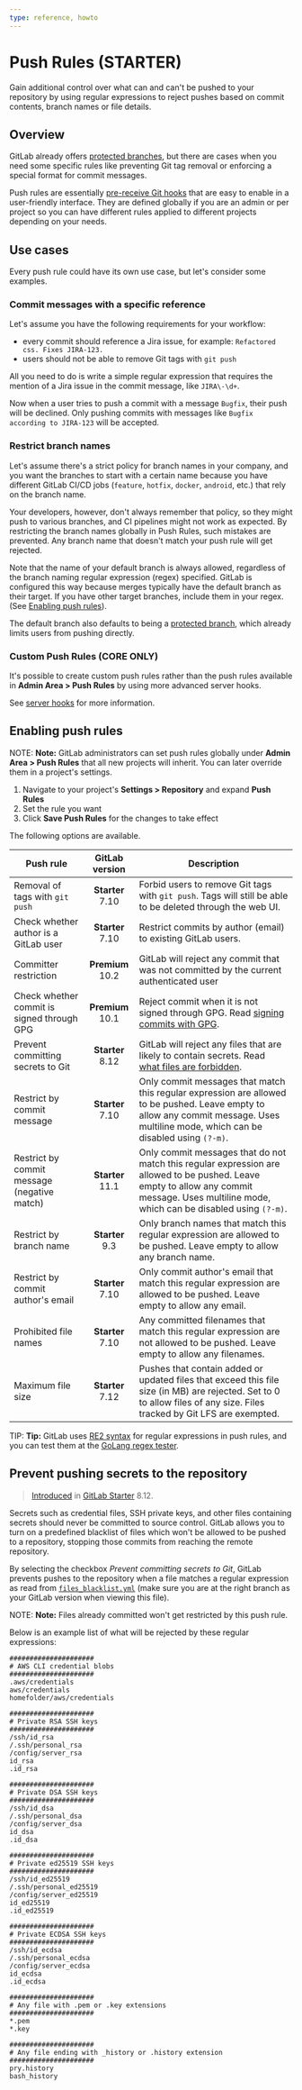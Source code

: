 ```yaml
---
type: reference, howto
---
```


# Push Rules **(STARTER)**

Gain additional control over what can and can't be pushed to your repository by using
regular expressions to reject pushes based on commit contents, branch names or file details.

## Overview

GitLab already offers [protected branches](../user/project/protected_branches.md), but there are
cases when you need some specific rules like preventing Git tag removal or
enforcing a special format for commit messages.

Push rules are essentially [pre-receive Git hooks](https://git-scm.com/book/en/v2/Customizing-Git-Git-Hooks) that are easy to
enable in a user-friendly interface. They are defined globally if you are an
admin or per project so you can have different rules applied to different
projects depending on your needs.

## Use cases

Every push rule could have its own use case, but let's consider some examples.

### Commit messages with a specific reference

Let's assume you have the following requirements for your workflow:

- every commit should reference a Jira issue, for example: `Refactored css. Fixes JIRA-123.`
- users should not be able to remove Git tags with `git push`

All you need to do is write a simple regular expression that requires the mention
of a Jira issue in the commit message, like `JIRA\-\d+`.

Now when a user tries to push a commit with a message `Bugfix`, their push will
be declined. Only pushing commits with messages like `Bugfix according to JIRA-123`
will be accepted.

### Restrict branch names

Let's assume there's a strict policy for branch names in your company, and
you want the branches to start with a certain name because you have different
GitLab CI/CD jobs (`feature`, `hotfix`, `docker`, `android`, etc.) that rely on the
branch name.

Your developers, however, don't always remember that policy, so they might push to
various branches, and CI pipelines might not work as expected. By restricting the
branch names globally in Push Rules, such mistakes are prevented.
Any branch name that doesn't match your push rule will get rejected.

Note that the name of your default branch is always allowed, regardless of the branch naming
regular expression (regex) specified. GitLab is configured this way
because merges typically have the default branch as their target.
If you have other target branches, include them in your regex. (See [Enabling push rules](#enabling-push-rules)).

The default branch also defaults to being a [protected branch](../user/project/protected_branches.md),
which already limits users from pushing directly.

### Custom Push Rules **(CORE ONLY)**

It's possible to create custom push rules rather than the push rules available in
**Admin Area > Push Rules** by using more advanced server hooks.

See [server hooks](../administration/server_hooks.md) for more information.

## Enabling push rules

NOTE: **Note:**
GitLab administrators can set push rules globally under
**Admin Area > Push Rules** that all new projects will inherit. You can later
override them in a project's settings.

1. Navigate to your project's **Settings > Repository** and expand **Push Rules**
1. Set the rule you want
1. Click **Save Push Rules** for the changes to take effect

The following options are available.

| Push rule | GitLab version | Description |
| --------- | :------------: | ----------- |
| Removal of tags with `git push` | **Starter** 7.10 | Forbid users to remove Git tags with `git push`. Tags will still be able to be deleted through the web UI. |
| Check whether author is a GitLab user | **Starter** 7.10 | Restrict commits by author (email) to existing GitLab users. |
| Committer restriction | **Premium** 10.2 | GitLab will reject any commit that was not committed by the current authenticated user |
| Check whether commit is signed through GPG | **Premium** 10.1 | Reject commit when it is not signed through GPG. Read [signing commits with GPG](../user/project/repository/gpg_signed_commits/index.md). |
| Prevent committing secrets to Git | **Starter** 8.12 | GitLab will reject any files that are likely to contain secrets. Read [what files are forbidden](#prevent-pushing-secrets-to-the-repository). |
| Restrict by commit message | **Starter** 7.10 | Only commit messages that match this regular expression are allowed to be pushed. Leave empty to allow any commit message. Uses multiline mode, which can be disabled using `(?-m)`. |
| Restrict by commit message (negative match)| **Starter** 11.1 | Only commit messages that do not match this regular expression are allowed to be pushed. Leave empty to allow any commit message. Uses multiline mode, which can be disabled using `(?-m)`. |
| Restrict by branch name | **Starter** 9.3 | Only branch names that match this regular expression are allowed to be pushed. Leave empty to allow any branch name. |
| Restrict by commit author's email | **Starter** 7.10 | Only commit author's email that match this regular expression are allowed to be pushed. Leave empty to allow any email. |
| Prohibited file names | **Starter** 7.10 | Any committed filenames that match this regular expression are not allowed to be pushed. Leave empty to allow any filenames. |
| Maximum file size | **Starter** 7.12 | Pushes that contain added or updated files that exceed this file size (in MB) are rejected. Set to 0 to allow files of any size. Files tracked by Git LFS are exempted. |

TIP: **Tip:**
GitLab uses [RE2 syntax](https://github.com/google/re2/wiki/Syntax) for regular expressions in push rules, and you can test them at the [GoLang regex tester](https://regex-golang.appspot.com/assets/html/index.html).

## Prevent pushing secrets to the repository

> [Introduced](https://gitlab.com/gitlab-org/gitlab/issues/385) in [GitLab Starter](https://about.gitlab.com/pricing/) 8.12.

Secrets such as credential files, SSH private keys, and other files containing secrets should never be committed to source control.
GitLab allows you to turn on a predefined blacklist of files which won't be allowed to be
pushed to a repository, stopping those commits from reaching the remote repository.

By selecting the checkbox *Prevent committing secrets to Git*, GitLab prevents
pushes to the repository when a file matches a regular expression as read from
[`files_blacklist.yml`](https://gitlab.com/gitlab-org/gitlab/blob/master/ee/lib/gitlab/checks/files_blacklist.yml) (make sure you are at the right branch
as your GitLab version when viewing this file).

NOTE: **Note:**
Files already committed won't get restricted by this push rule.

Below is an example list of what will be rejected by these regular expressions:

```shell
#####################
# AWS CLI credential blobs
#####################
.aws/credentials
aws/credentials
homefolder/aws/credentials

#####################
# Private RSA SSH keys
#####################
/ssh/id_rsa
/.ssh/personal_rsa
/config/server_rsa
id_rsa
.id_rsa

#####################
# Private DSA SSH keys
#####################
/ssh/id_dsa
/.ssh/personal_dsa
/config/server_dsa
id_dsa
.id_dsa

#####################
# Private ed25519 SSH keys
#####################
/ssh/id_ed25519
/.ssh/personal_ed25519
/config/server_ed25519
id_ed25519
.id_ed25519

#####################
# Private ECDSA SSH keys
#####################
/ssh/id_ecdsa
/.ssh/personal_ecdsa
/config/server_ecdsa
id_ecdsa
.id_ecdsa

#####################
# Any file with .pem or .key extensions
#####################
*.pem
*.key

#####################
# Any file ending with _history or .history extension
#####################
pry.history
bash_history
```

<!-- ## Troubleshooting

Include any troubleshooting steps that you can foresee. If you know beforehand what issues
one might have when setting this up, or when something is changed, or on upgrading, it's
important to describe those, too. Think of things that may go wrong and include them here.
This is important to minimize requests for support, and to avoid doc comments with
questions that you know someone might ask.

Each scenario can be a third-level heading, e.g. `### Getting error message X`.
If you have none to add when creating a doc, leave this section in place
but commented out to help encourage others to add to it in the future. -->

